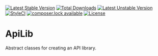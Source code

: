 [![Latest Stable Version](https://poser.pugx.org/cupoftea/json/v/stable)](https://packagist.org/packages/cupoftea/json) [![Total Downloads](https://poser.pugx.org/cupoftea/json/downloads)](https://packagist.org/packages/cupoftea/json) [![Latest Unstable Version](https://poser.pugx.org/cupoftea/json/v/unstable)](https://packagist.org/packages/cupoftea/json)
[![StyleCI](https://styleci.io/repos/165169861/shield?style=flat)](https://styleci.io/repos/165169861) [![composer.lock available](https://poser.pugx.org/cupoftea/json/composerlock)](https://packagist.org/packages/cupoftea/json)
[![License](https://poser.pugx.org/cupoftea/json/license)](https://packagist.org/packages/cupoftea/json)

# ApiLib

Abstract classes for creating an API library.
